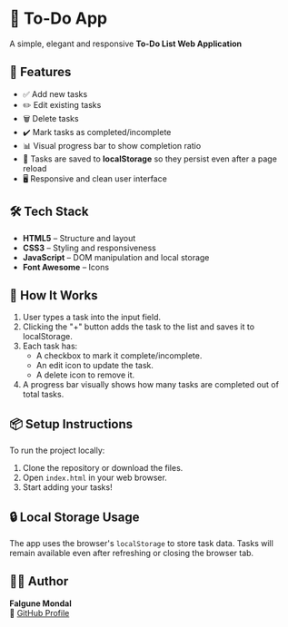 # 📝 To-Do App
A simple, elegant and responsive **To-Do List Web Application**


## 🚀 Features

- ✅ Add new tasks
- ✏️ Edit existing tasks
- 🗑️ Delete tasks
- ✔️ Mark tasks as completed/incomplete
- 📊 Visual progress bar to show completion ratio
- 💾 Tasks are saved to **localStorage** so they persist even after a page reload
- 🖥️ Responsive and clean user interface


## 🛠️ Tech Stack

- **HTML5** – Structure and layout
- **CSS3** – Styling and responsiveness
- **JavaScript** – DOM manipulation and local storage
- **Font Awesome** – Icons


## 🧠 How It Works

1. User types a task into the input field.
2. Clicking the "+" button adds the task to the list and saves it to localStorage.
3. Each task has:
   - A checkbox to mark it complete/incomplete.
   - An edit icon to update the task.
   - A delete icon to remove it.
4. A progress bar visually shows how many tasks are completed out of total tasks.


## 📦 Setup Instructions

To run the project locally:

1. Clone the repository or download the files.
2. Open `index.html` in your web browser.
3. Start adding your tasks!

## 🔒 Local Storage Usage

The app uses the browser's `localStorage` to store task data. Tasks will remain available even after refreshing or closing the browser tab.


## 👨‍💻 Author

**Falgune Mondal**  
🔗 [GitHub Profile](https://github.com/falgune2701)